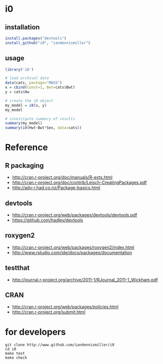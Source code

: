 # i0

## installation

```R
install.packages("devtools")
install_github("i0", "iandennismiller")
```

## usage

```R
library('i0')

# load archival data
data(cats, package="MASS")
x = cbind(Const=1, Bwt=cats$Bwt)
y = cats$Hw

# create the i0 object
my_model = i0(x, y)
my_model

# investigate summary of results
summary(my_model)
summary(i0(Hwt~Bwt*Sex, data=cats))
```

# Reference

## R packaging

- http://cran.r-project.org/doc/manuals/R-exts.html
- http://cran.r-project.org/doc/contrib/Leisch-CreatingPackages.pdf
- http://adv-r.had.co.nz/Package-basics.html

## devtools

- http://cran.r-project.org/web/packages/devtools/devtools.pdf
- https://github.com/hadley/devtools

## roxygen2

- http://cran.r-project.org/web/packages/roxygen2/index.html
- http://www.rstudio.com/ide/docs/packages/documentation

## testthat

- http://journal.r-project.org/archive/2011-1/RJournal_2011-1_Wickham.pdf

## CRAN

- http://cran.r-project.org/web/packages/policies.html
- http://cran.r-project.org/submit.html

# for developers

    git clone http://www.github.com/iandennismiller/i0
    cd i0
    make test
    make check

